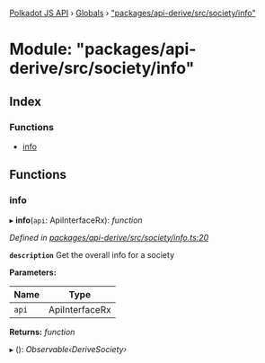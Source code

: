 [Polkadot JS API](../README.md) › [Globals](../globals.md) › ["packages/api-derive/src/society/info"](_packages_api_derive_src_society_info_.md)

# Module: "packages/api-derive/src/society/info"

## Index

### Functions

* [info](_packages_api_derive_src_society_info_.md#info)

## Functions

###  info

▸ **info**(`api`: ApiInterfaceRx): *function*

*Defined in [packages/api-derive/src/society/info.ts:20](https://github.com/polkadot-js/api/blob/82e71fd51/packages/api-derive/src/society/info.ts#L20)*

**`description`** Get the overall info for a society

**Parameters:**

Name | Type |
------ | ------ |
`api` | ApiInterfaceRx |

**Returns:** *function*

▸ (): *Observable‹DeriveSociety›*
